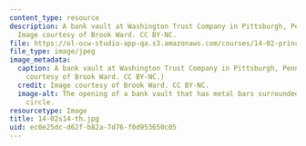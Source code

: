 ```yaml
---
content_type: resource
description: A bank vault at Washington Trust Company in Pittsburgh, Pennsylvania.
  Image courtesy of Brook Ward. CC BY-NC.
file: https://ol-ocw-studio-app-qa.s3.amazonaws.com/courses/14-02-principles-of-macroeconomics-spring-2014/ec0e25dcd62fb82a7d76f0d953650c05_14-02s14-th.jpg
file_type: image/jpeg
image_metadata:
  caption: A bank vault at Washington Trust Company in Pittsburgh, Pennsylvania. (Image
    courtesy of Brook Ward. CC BY-NC.)
  credit: Image courtesy of Brook Ward. CC BY-NC.
  image-alt: The opening of a bank vault that has metal bars surrounded by a metal
    circle.
resourcetype: Image
title: 14-02s14-th.jpg
uid: ec0e25dc-d62f-b82a-7d76-f0d953650c05
---
```

